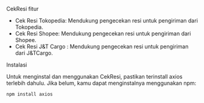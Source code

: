 
CekResi fitur

- Cek Resi Tokopedia: Mendukung pengecekan resi untuk pengiriman dari Tokopedia.
- Cek Resi Shopee: Mendukung pengecekan resi untuk pengiriman dari Shopee.
- Cek Resi J&T Cargo : Mendukung pengecekan resi untuk pengiriman dari J&TCargo.

Instalasi

Untuk menginstal dan menggunakan CekResi, pastikan terinstall axios terlebih dahulu. Jika belum, kamu dapat menginstalnya menggunakan npm:

<code>npm install axios</code>
